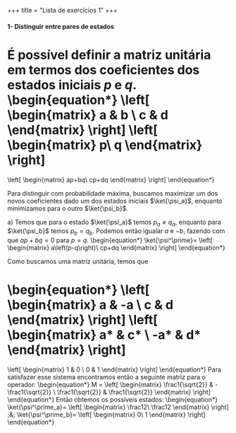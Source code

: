 +++
title = "Lista de exercícios 1"
+++

#### 1- Distinguir entre pares de estados
É possível definir a matriz unitária em termos dos coeficientes dos estados iniciais $p$ e $q$.
\begin{equation*}
\left[
  \begin{matrix}
    a & b \\
    c & d
  \end{matrix}
\right]
\left[
  \begin{matrix}
    p\\
    q
  \end{matrix}
\right]
  =
\left[
  \begin{matrix}
    ap+bq\\
    cp+dq
  \end{matrix}
\right]
\end{equation*}

Para distinguir com probabilidade máxima, buscamos maximizar um dos novos coeficientes dado um dos estados iniciais $\ket{\psi_a}$, enquanto minimizamos para o outro $\ket{\psi_b}$.

a) Temos que para o estado $\ket{\psi_a}$ temos $p_a\neq q_a$, enquanto para $\ket{\psi_b}$ temos $p_b=q_b$.
Podemos então igualar $a$ e $-b$, fazendo com que $ap+bq=0$ para $p = q$.
\begin{equation*}
\ket{\psi^\prime}=
\left[
  \begin{matrix}
    a\left(p-q\right)\\
    cp+dq
  \end{matrix}
\right]
\end{equation*}
<!-- Definimos o valor de $a=\frac{1}{p_a-q_a}=1$, para que no novo estado onde o coeficiente de $\ket{0}$ seja não nulo, ele se torne 1. -->

Como buscamos uma matriz unitária, temos que

\begin{equation*}
\left[
  \begin{matrix}
    a & -a \\
    c & d
  \end{matrix}
\right]
\left[
  \begin{matrix}
    a* & c* \\
    -a* & d*
  \end{matrix}
\right]
  = 
\left[
  \begin{matrix}
    1 & 0 \\
    0 & 1
  \end{matrix}
\right]
\end{equation*}
Para satisfazer esse sistema encontramos então a seguinte matriz para o operador:
\begin{equation*}
M = 
\left[
  \begin{matrix}
    \frac1{\sqrt{2}} & -\frac1{\sqrt{2}} \\
    \frac1{\sqrt{2}} & \frac1{\sqrt{2}}
  \end{matrix}
\right]
\end{equation*}
Então obtemos os possíveis estados:
\begin{equation*}
\ket{\psi^\prime_a}=
\left[
  \begin{matrix}
    \frac12\\
    \frac12
  \end{matrix}
\right]
\;\&\;
\ket{\psi^\prime_b}=
\left[
  \begin{matrix}
    0\\
    1
  \end{matrix}
\right]
\end{equation*} 